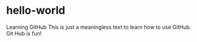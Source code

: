 # hello-world
Learning GitHub
This is just a meaningless text to learn how to use GitHub.
Git Hub is fun!

